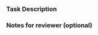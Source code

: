 ### Task Description
<!-- What should and what actually happens. -->


### Notes for reviewer (optional)
<!-- Provide any additional notes: related PRs, screenshots, et al.). -->
